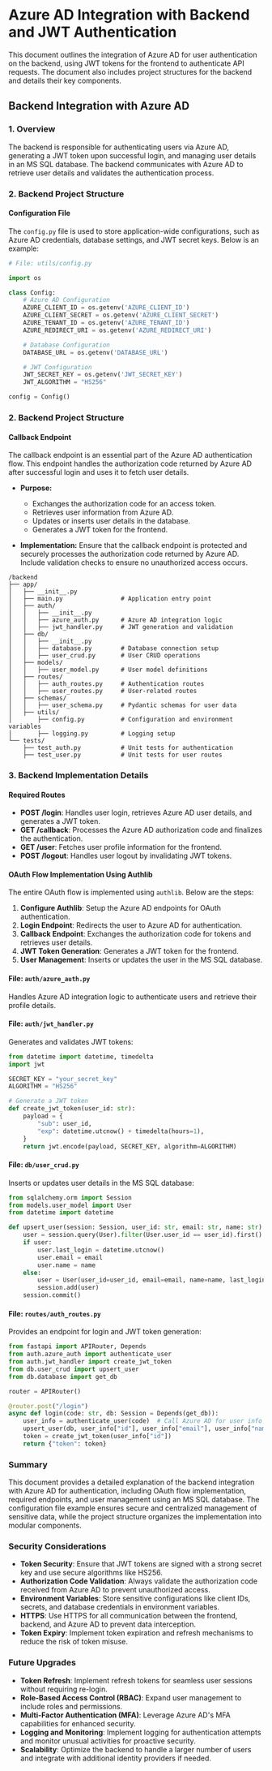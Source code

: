 # Azure AD Integration with Backend and JWT Authentication

This document outlines the integration of Azure AD for user authentication on the backend, using JWT tokens for the frontend to authenticate API requests. The document also includes project structures for the backend and details their key components.

## Backend Integration with Azure AD

### 1. Overview

The backend is responsible for authenticating users via Azure AD, generating a JWT token upon successful login, and managing user details in an MS SQL database. The backend communicates with Azure AD to retrieve user details and validates the authentication process.

### 2. Backend Project Structure

#### Configuration File

The `config.py` file is used to store application-wide configurations, such as Azure AD credentials, database settings, and JWT secret keys. Below is an example:

```python
# File: utils/config.py

import os

class Config:
    # Azure AD Configuration
    AZURE_CLIENT_ID = os.getenv('AZURE_CLIENT_ID')
    AZURE_CLIENT_SECRET = os.getenv('AZURE_CLIENT_SECRET')
    AZURE_TENANT_ID = os.getenv('AZURE_TENANT_ID')
    AZURE_REDIRECT_URI = os.getenv('AZURE_REDIRECT_URI')

    # Database Configuration
    DATABASE_URL = os.getenv('DATABASE_URL')

    # JWT Configuration
    JWT_SECRET_KEY = os.getenv('JWT_SECRET_KEY')
    JWT_ALGORITHM = "HS256"

config = Config()
```

### 2. Backend Project Structure

#### Callback Endpoint

The callback endpoint is an essential part of the Azure AD authentication flow. This endpoint handles the authorization code returned by Azure AD after successful login and uses it to fetch user details.

- **Purpose:**

  - Exchanges the authorization code for an access token.
  - Retrieves user information from Azure AD.
  - Updates or inserts user details in the database.
  - Generates a JWT token for the frontend.

- **Implementation:**
  Ensure that the callback endpoint is protected and securely processes the authorization code returned by Azure AD. Include validation checks to ensure no unauthorized access occurs.

```
/backend
├── app/
│   ├── __init__.py
│   ├── main.py                # Application entry point
│   ├── auth/
│   │   ├── __init__.py
│   │   ├── azure_auth.py      # Azure AD integration logic
│   │   ├── jwt_handler.py     # JWT generation and validation
│   ├── db/
│   │   ├── __init__.py
│   │   ├── database.py        # Database connection setup
│   │   ├── user_crud.py       # User CRUD operations
│   ├── models/
│   │   ├── user_model.py      # User model definitions
│   ├── routes/
│   │   ├── auth_routes.py     # Authentication routes
│   │   ├── user_routes.py     # User-related routes
│   ├── schemas/
│   │   ├── user_schema.py     # Pydantic schemas for user data
│   ├── utils/
│       ├── config.py          # Configuration and environment variables
│       ├── logging.py         # Logging setup
└── tests/
    ├── test_auth.py           # Unit tests for authentication
    ├── test_user.py           # Unit tests for user routes
```

### 3. Backend Implementation Details

#### Required Routes

- **POST /login**: Handles user login, retrieves Azure AD user details, and generates a JWT token.
- **GET /callback**: Processes the Azure AD authorization code and finalizes the authentication.
- **GET /user**: Fetches user profile information for the frontend.
- **POST /logout**: Handles user logout by invalidating JWT tokens.

#### OAuth Flow Implementation Using Authlib

The entire OAuth flow is implemented using `authlib`. Below are the steps:

1. **Configure Authlib**: Setup the Azure AD endpoints for OAuth authentication.
2. **Login Endpoint**: Redirects the user to Azure AD for authentication.
3. **Callback Endpoint**: Exchanges the authorization code for tokens and retrieves user details.
4. **JWT Token Generation**: Generates a JWT token for the frontend.
5. **User Management**: Inserts or updates the user in the MS SQL database.

#### File: `auth/azure_auth.py`

Handles Azure AD integration logic to authenticate users and retrieve their profile details.

#### File: `auth/jwt_handler.py`

Generates and validates JWT tokens:

```python
from datetime import datetime, timedelta
import jwt

SECRET_KEY = "your_secret_key"
ALGORITHM = "HS256"

# Generate a JWT token
def create_jwt_token(user_id: str):
    payload = {
        "sub": user_id,
        "exp": datetime.utcnow() + timedelta(hours=1),
    }
    return jwt.encode(payload, SECRET_KEY, algorithm=ALGORITHM)
```

#### File: `db/user_crud.py`

Inserts or updates user details in the MS SQL database:

```python
from sqlalchemy.orm import Session
from models.user_model import User
from datetime import datetime

def upsert_user(session: Session, user_id: str, email: str, name: str):
    user = session.query(User).filter(User.user_id == user_id).first()
    if user:
        user.last_login = datetime.utcnow()
        user.email = email
        user.name = name
    else:
        user = User(user_id=user_id, email=email, name=name, last_login=datetime.utcnow())
        session.add(user)
    session.commit()
```

#### File: `routes/auth_routes.py`

Provides an endpoint for login and JWT token generation:

```python
from fastapi import APIRouter, Depends
from auth.azure_auth import authenticate_user
from auth.jwt_handler import create_jwt_token
from db.user_crud import upsert_user
from db.database import get_db

router = APIRouter()

@router.post("/login")
async def login(code: str, db: Session = Depends(get_db)):
    user_info = authenticate_user(code)  # Call Azure AD for user info
    upsert_user(db, user_info["id"], user_info["email"], user_info["name"])  # Insert/update user in DB
    token = create_jwt_token(user_info["id"])
    return {"token": token}
```

### Summary

This document provides a detailed explanation of the backend integration with Azure AD for authentication, including OAuth flow implementation, required endpoints, and user management using an MS SQL database. The configuration file example ensures secure and centralized management of sensitive data, while the project structure organizes the implementation into modular components.

### Security Considerations

- **Token Security**: Ensure that JWT tokens are signed with a strong secret key and use secure algorithms like HS256.
- **Authorization Code Validation**: Always validate the authorization code received from Azure AD to prevent unauthorized access.
- **Environment Variables**: Store sensitive configurations like client IDs, secrets, and database credentials in environment variables.
- **HTTPS**: Use HTTPS for all communication between the frontend, backend, and Azure AD to prevent data interception.
- **Token Expiry**: Implement token expiration and refresh mechanisms to reduce the risk of token misuse.

### Future Upgrades

- **Token Refresh**: Implement refresh tokens for seamless user sessions without requiring re-login.
- **Role-Based Access Control (RBAC)**: Expand user management to include roles and permissions.
- **Multi-Factor Authentication (MFA)**: Leverage Azure AD's MFA capabilities for enhanced security.
- **Logging and Monitoring**: Implement logging for authentication attempts and monitor unusual activities for proactive security.
- **Scalability**: Optimize the backend to handle a larger number of users and integrate with additional identity providers if needed.

